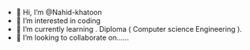 - 👋 Hi, I’m @Nahid-khatoon
- 👀 I’m interested in coding 
- 🌱 I’m currently learning . Diploma ( Computer science Engineering ).
- 💞️ I’m looking to collaborate on......

<!---
Nahid-khatoon/Nahid-khatoon is a ✨ special ✨ repository because its `README.md` (this file) appears on your GitHub profile.
You can click the Preview link to take a look at your changes.
--->
